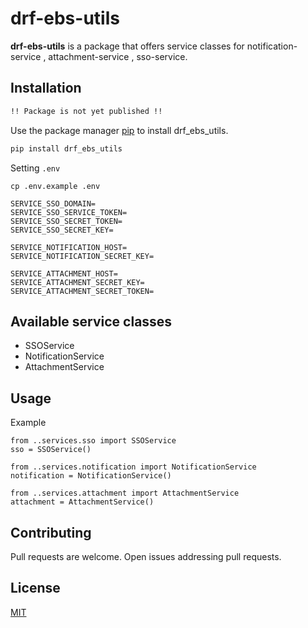 # drf-ebs-utils

**drf-ebs-utils** is a package that offers service classes for notification-service , attachment-service , sso-service.

## Installation

```sh
!! Package is not yet published !!
````

Use the package manager [pip](https://pip.pypa.io/en/stable/) to install drf_ebs_utils.

```bash
pip install drf_ebs_utils
```

Setting `.env`
```shell
cp .env.example .env

SERVICE_SSO_DOMAIN=
SERVICE_SSO_SERVICE_TOKEN=
SERVICE_SSO_SECRET_TOKEN=
SERVICE_SSO_SECRET_KEY=

SERVICE_NOTIFICATION_HOST=
SERVICE_NOTIFICATION_SECRET_KEY=

SERVICE_ATTACHMENT_HOST=
SERVICE_ATTACHMENT_SECRET_KEY=
SERVICE_ATTACHMENT_SECRET_TOKEN=
```

## Available service classes

* SSOService
* NotificationService
* AttachmentService

## Usage

Example
```
from ..services.sso import SSOService
sso = SSOService()

from ..services.notification import NotificationService
notification = NotificationService()

from ..services.attachment import AttachmentService
attachment = AttachmentService()
```

## Contributing

Pull requests are welcome. Open issues addressing pull requests.

## License

[MIT](https://choosealicense.com/licenses/mit/)